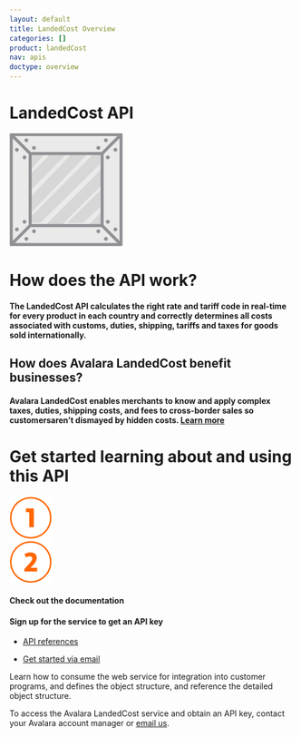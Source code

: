 ```yaml
---
layout: default
title: LandedCost Overview
categories: []
product: landedCost
nav: apis
doctype: overview
---
```

<div class="row bg-map padding-bottom">
  <div class="col-sm-8 col-sm-offset-2 text-center ">
    <h1 class="h1p">LandedCost API</h1>
    <img src="/images/devdot/DevDot_ShippingCrateGrey.svg" width="200" />
  </div>
</div>
<div class="row border-top padding-top padding-bottom">
  <div class="col-sm-8 col-sm-offset-2 text-center">
    <h1 class="h1p">How does the API work?</h1>
    <h4 class="text-left">The LandedCost API calculates the right rate and tariff code in real-time for every
        product in each country and correctly determines all costs associated with customs,
        duties, shipping, tariffs and taxes for goods sold internationally. 
    </h4>
     <h2>How does Avalara LandedCost benefit businesses?</h2>
     <h4 class="text-left">Avalara LandedCost enables merchants to know and apply complex taxes, duties,
        shipping costs, and fees to cross-border sales so customersaren’t dismayed by hidden
        costs. <a href="https://www.avalara.com/landedcost">Learn more</a>
     </h4>
  </div>
</div>
<div class="row border-top padding-top padding-bottom">
  <div class="col-sm-8 col-sm-offset-2 text-center">
    <h1 class="h1p">Get started learning about and using this API</h1>
    <div class="row">
        <div class="col-sm-3 col-sm-offset-2">
            <img src="/images/devdot/DevDotSvgGAssets_One.svg" height="75">
        </div>
        <div class="col-sm-3 col-sm-offset-2">
            <img src="/images/devdot/DevDotSvgGAssets_Two.svg" height="75">
        </div>
    </div>
    <div class="row">
        <div class="col-sm-3 col-sm-offset-2">
            <h4>Check out the documentation</h4>
        </div>
        <div class="col-sm-3 col-sm-offset-2">
            <h4>Sign up for the service to get an API key</h4>
        </div>
    </div>
    <div class="row padding-top">
        <div class="col-sm-3 col-sm-offset-2">
            <ul class="pipe">
                <li><a href="api-reference/v3">API references</a></li>
            </ul>
        </div>
        <div class="col-sm-3 col-sm-offset-2">
            <ul class="pipe">
                <li><a href="mailto:landedcost-support@avalara.com">Get started via email</a></li>
            </ul>
        </div>
    </div>
    <div class="row padding-top">
        <div class="col-sm-3 col-sm-offset-2">
            <p class="text-left">Learn how to consume the web service for
               integration into customer programs, and defines
               the object structure, and reference the detailed
               object structure.
            </p>
        </div>
        <div class="col-sm-3 col-sm-offset-2">
            <p class="text-left">To access the Avalara LandedCost service
               and obtain an API key, contact your Avalara
               account manager or <a href="mailto:landedcost-support@avalara.com">email us</a>.
            </p>
        </div>
    </div>
  </div>
</div>
